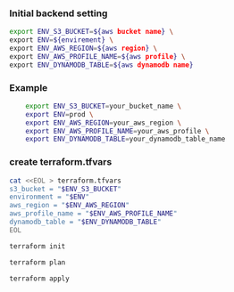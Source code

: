 ### Initial backend setting

```bash
export ENV_S3_BUCKET=${aws bucket name} \
export ENV=${envirement} \
export ENV_AWS_REGION=${aws region} \
export ENV_AWS_PROFILE_NAME=${aws profile} \
export ENV_DYNAMODB_TABLE=${aws dynamodb name}
```

### Example

```bash
    export ENV_S3_BUCKET=your_bucket_name \
    export ENV=prod \
    export ENV_AWS_REGION=your_aws_region \
    export ENV_AWS_PROFILE_NAME=your_aws_profile \
    export ENV_DYNAMODB_TABLE=your_dynamodb_table_name
```

### create terraform.tfvars

```bash
cat <<EOL > terraform.tfvars
s3_bucket = "$ENV_S3_BUCKET"
environment = "$ENV"
aws_region = "$ENV_AWS_REGION"
aws_profile_name = "$ENV_AWS_PROFILE_NAME"
dynamodb_table = "$ENV_DYNAMODB_TABLE"
EOL
```

```bash
terraform init
```

```bash
terraform plan
```

```bash
terraform apply
```
